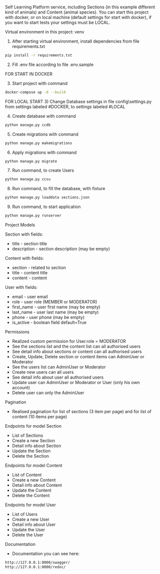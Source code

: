 Self Learning Platform service, including Sections (in this example different kind of animals) and Content (animal
species). You can start this project with docker, or on local machine (default settings for start with docker), 
if you want to start tests your settings must be LOCAL.

Virtual environment in this project: venv

1) After starting virtual environment, install dependencies from file requirements.txt

```bash
pip install -r requirements.txt

```

2) Fill .env file according to file .env.sample


FOR START IN DOCKER

3) Start project with command

```bash
docker-compose up -d --build
```


FOR LOCAL START
3) Change Database settings in file config\settings.py from settings labeled #DOCKER, to settings labeled #LOCAL

4) Create database with command

```bash
python manage.py ccdb
```

5) Create migrations with command

```bash
python manage.py makemigrations
```

6) Apply migrations with command

```bash
python manage.py migrate
```

7) Run command, to create Users

```bash
python manage.py ccsu
```

8) Run command, to fill the database, with fixture

```bash
python manage.py loaddata sections.json
```

9) Run command, to start application
```bash
python manage.py runserver 
```


Project Models

Section with fields:

- title - section title
- description - section description (may be empty)


Content with fields:

- section - related to section
- title - content title
- content - content

User with fields:

- email - user email
- role - user role (MEMBER or MODERATOR)
- first_name - user first name (may be empty)
- last_name - user last name (may be empty)
- phone - user phone (may be empty)
- is_active - boolean field default=True



Permissions 
- Realized custom permission for User.role = MODERATOR
- See the sections list and the content list can all authorised users
- See detail info about sections or content can all authorised users
- Create, Update, Delete section or content items can AdminUser or Moderator
- See the users list can AdminUser or Moderator
- Create new users can all users
- See detail info about user all authorised users
- Update user can AdminUser or Moderator or User (only his own account)
- Delete user can only the AdminUser


Pagination
- Realised pagination for list of sections (3 item per page) and for list of content (10 items per page)


Endpoints for model Section
- List of Sections
- Create a new Section
- Detail info about Section
- Update the Section
- Delete the Section

Endpoints for model Сontent
- List of Сontent
- Create a new Сontent
- Detail info about Сontent
- Update the Сontent
- Delete the Сontent

Endpoints for model User
- List of Users
- Create a new User
- Detail info about User
- Update the User
- Delete the User

Documentation
- Documentation you can see here:
```bash
http://127.0.0.1:8000/swagger/
http://127.0.0.1:8000/redoc/
```
